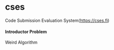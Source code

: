 # cses
Code Submission Evaluation System(https://cses.fi)
#### Introductor Problem
<tr>
<td> Weird Algorithm</td>
</tr>

